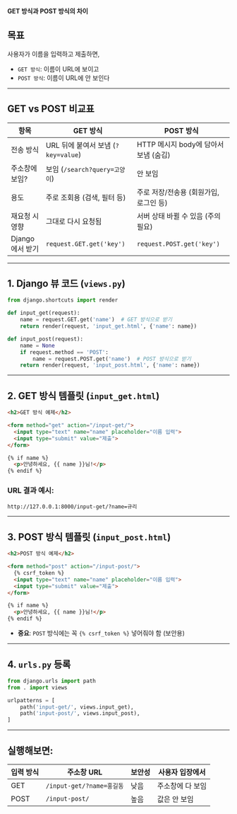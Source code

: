 **GET 방식과 POST 방식의 차이**

## 목표
사용자가 이름을 입력하고 제출하면,  
- `GET 방식`: 이름이 URL에 보이고
- `POST 방식`: 이름이 URL에 안 보인다

---
## GET vs POST 비교표

| 항목                 | GET 방식                                      | POST 방식                                      |
|----------------------|-----------------------------------------------|------------------------------------------------|
| 전송 방식            | URL 뒤에 붙여서 보냄 (`?key=value`)           | HTTP 메시지 body에 담아서 보냄 (숨김)          |
| 주소창에 보임?       | 보임 (`/search?query=고양이`)                 | 안 보임                                        |
| 용도                 | 주로 조회용 (검색, 필터 등)                  | 주로 저장/전송용 (회원가입, 로그인 등)         |
| 재요청 시 영향       | 그대로 다시 요청됨                           | 서버 상태 바뀔 수 있음 (주의 필요)             |
| Django에서 받기      | `request.GET.get('key')`                      | `request.POST.get('key')`                      |
---
## 1. Django 뷰 코드 (`views.py`)

```python
from django.shortcuts import render

def input_get(request):
    name = request.GET.get('name')  # GET 방식으로 받기
    return render(request, 'input_get.html', {'name': name})

def input_post(request):
    name = None
    if request.method == 'POST':
        name = request.POST.get('name')  # POST 방식으로 받기
    return render(request, 'input_post.html', {'name': name})
```

---

## 2. GET 방식 템플릿 (`input_get.html`)

```html
<h2>GET 방식 예제</h2>

<form method="get" action="/input-get/">
  <input type="text" name="name" placeholder="이름 입력">
  <input type="submit" value="제출">
</form>

{% if name %}
  <p>안녕하세요, {{ name }}님!</p>
{% endif %}
```

### URL 결과 예시:
```
http://127.0.0.1:8000/input-get/?name=규리
```

---

## 3. POST 방식 템플릿 (`input_post.html`)

```html
<h2>POST 방식 예제</h2>

<form method="post" action="/input-post/">
  {% csrf_token %}
  <input type="text" name="name" placeholder="이름 입력">
  <input type="submit" value="제출">
</form>

{% if name %}
  <p>안녕하세요, {{ name }}님!</p>
{% endif %}
```

- **중요**: `POST` 방식에는 꼭 `{% csrf_token %}` 넣어줘야 함 (보안용)

---

## 4. `urls.py` 등록

```python
from django.urls import path
from . import views

urlpatterns = [
    path('input-get/', views.input_get),
    path('input-post/', views.input_post),
]
```

---

## 실행해보면:

| 입력 방식 | 주소창 URL | 보안성 | 사용자 입장에서 |
|-----------|------------|--------|------------------|
| GET       | `/input-get/?name=홍길동` | 낮음 | 주소창에 다 보임 |
| POST      | `/input-post/`            | 높음 | 값은 안 보임      |
